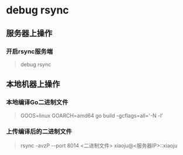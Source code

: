 # debug rsync 

## 服务器上操作

### 开启rsync服务端
> debug rsync

## 本地机器上操作
### 本地编译Go二进制文件
> GOOS=linux GOARCH=amd64 go build -gcflags=all='-N -l'

### 上传编译后的二进制文件
> rsync -avzP --port 8014 <二进制文件> xiaoju@<服务器IP>::xiaoju